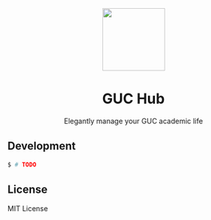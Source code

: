 <div align="center">

<img src="https://user-images.githubusercontent.com/11808903/38679946-537aa072-3e65-11e8-9a20-5b8a256295fd.png" width="125"/>

<h1>GUC Hub</h1>

<p>Elegantly manage your GUC academic life</p>

</div>

## Development
```bash
$ # TODO
```

## License

MIT License
